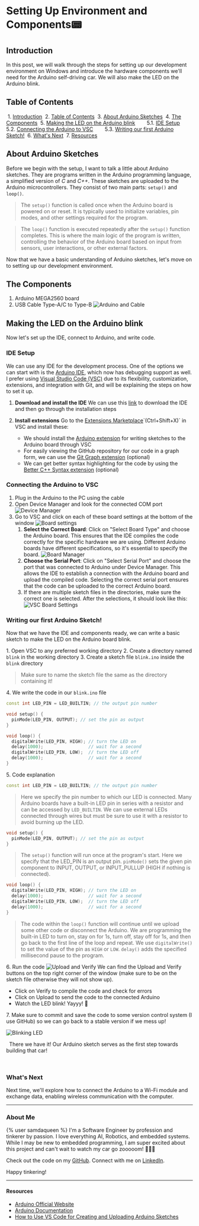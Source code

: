 # Setting Up Environment and Components📟

## Introduction

In this post, we will walk through the steps for setting up our development environment on Windows and introduce the hardware components we'll need for the Arduino self-driving car. We will also make the LED on the Arduino blink.

## Table of Contents

&nbsp;1. [Introduction](#introduction)
&nbsp;2. [Table of Contents](#table-of-contents)
&nbsp;3. [About Arduino Sketches](#about-arduino-sketches)
&nbsp;4. [The Components](#the-components)
&nbsp;5. [Making the LED on the Arduino blink](#making-the-led-on-the-arduino-blink)
&nbsp;&nbsp;&nbsp;&nbsp;&nbsp;&nbsp; 5.1. [IDE Setup](#ide-setup)
&nbsp;&nbsp;&nbsp;&nbsp;&nbsp;&nbsp; 5.2. [Connecting the Arduino to VSC](#connecting-the-arduino-to-vsc)
&nbsp;&nbsp;&nbsp;&nbsp;&nbsp;&nbsp; 5.3. [Writing our first Arduino Sketch!](#writing-our-first-arduino-sketch)
&nbsp;6. [What's Next](#whats-next)
&nbsp;7. [Resources](#resources)

## About Arduino Sketches

Before we begin with the setup, I want to talk a little about Arduino sketches. They are programs written in the Arduino programming language, a simplified version of _C_ and _C++_. These sketches are uploaded to the Arduino microcontrollers. They consist of two main parts: `setup()` and `loop()`.

> The `setup()` function is called once when the Arduino board is powered on or reset. It is typically used to initialize variables, pin modes, and other settings required for the program.

> The `loop()` function is executed repeatedly after the `setup()` function completes. This is where the main logic of the program is written, controlling the behavior of the Arduino board based on input from sensors, user interactions, or other external factors.

Now that we have a basic understanding of Arduino sketches, let's move on to setting up our development environment.

## The Components

1. Arduino MEGA2560 board
2. USB Cable Type-A/C to Type-B 
   ![Arduino and Cable](https://dev-to-uploads.s3.amazonaws.com/uploads/articles/9hsadabw78islwrplfgj.jpg)

## Making the LED on the Arduino blink

Now let's set up the IDE, connect to Arduino, and write code.

### IDE Setup

We can use any IDE for the development process. One of the options we can start with is the [Arduino IDE](https://support.arduino.cc/hc/en-us/articles/360019833020-Download-and-install-Arduino-IDE), which now has debugging support as well. I prefer using [Visual Studio Code (VSC)](https://code.visualstudio.com) due to its flexibility, customization, extensions, and integration with Git, and will be explaining the steps on how to set it up.

1. **Download and install the IDE**
   We can use this [link](https://code.visualstudio.com/download) to download the IDE and then go through the installation steps

2. **Install extensions**
   Go to the [Extensions Marketplace](https://code.visualstudio.com/docs/editor/extension-marketplace#:~:text=You%20can%20browse%20and%20install,on%20the%20VS%20Code%20Marketplace.)`(Ctrl+Shift+X)` in VSC and install these: 
   
   - We should install the [Arduino extension](https://marketplace.visualstudio.com/items?itemName=vsciot-vscode.vscode-arduino) for writing sketches to the Arduino board through VSC
   - For easily viewing the GitHub repository for our code in a graph form, we can use the [Git Graph extension](https://marketplace.visualstudio.com/items?itemName=mhutchie.git-graph) (optional)
   - We can get better syntax highlighting for the code by using the [Better C++ Syntax extension](https://marketplace.visualstudio.com/items?itemName=jeff-hykin.better-cpp-syntax) (optional)

### Connecting the Arduino to VSC

1. Plug in the Arduino to the PC using the cable
2. Open Device Manager and look for the connected COM port
   ![Device Manager](https://dev-to-uploads.s3.amazonaws.com/uploads/articles/bjk0rv0vzt7rn5hhaxhu.png)
3. Go to VSC and click on each of these board settings at the bottom of the window
   ![Board settings](https://dev-to-uploads.s3.amazonaws.com/uploads/articles/5gljkroqb94whn3km0hj.png)
   1. **Select the Correct Board**: Click on "Select Board Type" and choose the Arduino board. This ensures that the IDE compiles the code correctly for the specific hardware we are using. Different Arduino boards have different specifications, so it's essential to specify the board.
      ![Board Manager](https://dev-to-uploads.s3.amazonaws.com/uploads/articles/dtzrhw2wrbu5i64jv8hq.png)
   2. **Choose the Serial Port**: Click on "Select Serial Port" and choose the port that was connected to Arduino under Device Manager. This allows the IDE to establish a connection with the Arduino board and upload the compiled code. Selecting the correct serial port ensures that the code can be uploaded to the correct Arduino board.
   3. If there are multiple sketch files in the directories, make sure the correct one is selected. After the selections, it should look like this:
      ![VSC Board Settings](https://dev-to-uploads.s3.amazonaws.com/uploads/articles/hkb4cgj8z4txipm5cooj.png)

### Writing our first Arduino Sketch!

Now that we have the IDE and components ready, we can write a basic sketch to make the LED on the Arduino board blink.

1.&nbsp;Open VSC to any preferred working directory 
2.&nbsp;Create a directory named `blink` in the working directory
3.&nbsp;Create a sketch file `blink.ino` inside the `blink` directory

> Make sure to name the sketch file the same as the directory containing it!

4.&nbsp;We write the code in our `blink.ino` file

```cpp
const int LED_PIN = LED_BUILTIN; // the output pin number

void setup() {
  pinMode(LED_PIN, OUTPUT); // set the pin as output
}

void loop() {
  digitalWrite(LED_PIN, HIGH); // turn the LED on
  delay(1000);                 // wait for a second
  digitalWrite(LED_PIN, LOW);  // turn the LED off
  delay(1000);                 // wait for a second
}
```

5.&nbsp;Code explanation

```cpp
const int LED_PIN = LED_BUILTIN; // the output pin number
```

> Here we specify the pin number to which our LED is connected. Many Arduino boards have a built-in LED pin in series with a resistor and can be accessed by `LED_BUILTIN`. We can use external LEDs connected through wires but must be sure to use it with a resistor to avoid burning up the LED.

```cpp
void setup() {
  pinMode(LED_PIN, OUTPUT); // set the pin as output
}
```

> The `setup()` function will run once at the program's start. Here we specify that the LED_PIN is an output pin. `pinMode()` sets the given pin component to INPUT, OUTPUT, or INPUT_PULLUP (HIGH if nothing is connected).

```cpp
void loop() {
  digitalWrite(LED_PIN, HIGH); // turn the LED on
  delay(1000);                 // wait for a second
  digitalWrite(LED_PIN, LOW);  // turn the LED off
  delay(1000);                 // wait for a second
}
```

> The code within the `loop()` function will continue until we upload some other code or disconnect the Arduino. We are programming the built-in LED to turn on, stay on for 1s, turn off, stay off for 1s, and then go back to the first line of the loop and repeat. We use `digitalWrite()` to set the value of the pin as `HIGH` or `LOW`. `delay()` adds the specified millisecond pause to the program.

6.&nbsp;Run the code
![Upload and Verify](https://dev-to-uploads.s3.amazonaws.com/uploads/articles/bq9p9afh0xx5cbuxomur.jpg)
We can find the Upload and Verify buttons on the top right corner of the window (make sure to be on the sketch file otherwise they will not show up).

- Click on Verify to compile the code and check for errors
- Click on Upload to send the code to the connected Arduino
- Watch the LED blink! Yayyy! 🎉

7.&nbsp;Make sure to commit and save the code to some version control system (I use GitHub) so we can go back to a stable version if we mess up!

![Blinking LED](https://dev-to-uploads.s3.amazonaws.com/uploads/articles/xribukhqg28tnx8klogr.gif)

&nbsp;
There we have it! Our Arduino sketch serves as the first step towards building that car!

&nbsp;

### What's Next

Next time, we'll explore how to connect the Arduino to a Wi-Fi module and exchange data, enabling wireless communication with the computer.

***

### About Me

{% user samdaqueen %} I'm a Software Engineer by profession and tinkerer by passion. I love everything AI, Robotics, and embedded systems. While I may be new to embedded programming, I am super excited about this project and can't wait to watch my car go zooooom! 🚗🔌🤖

Check out the code on my [GitHub](https://github.com/SamDaQueen).
Connect with me on [LinkedIn](https://www.linkedin.com/in/samreen-ansari).

Happy tinkering!

***

#### Resources

- [Arduino Official Website](https://www.arduino.cc/)
- [Arduino Documentation](https://www.arduino.cc/reference/en/)
- [How to Use VS Code for Creating and Uploading Arduino Sketches](https://www.circuitstate.com/tutorials/how-to-use-vs-code-for-creating-and-uploading-arduino-sketches/)
